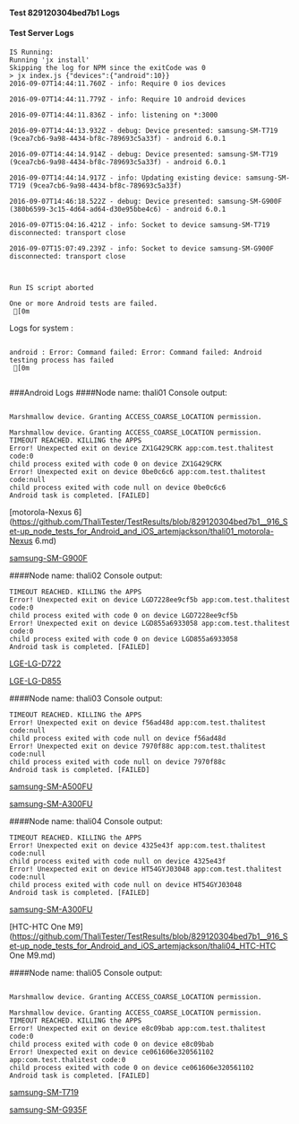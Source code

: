 #### Test 829120304bed7b1 Logs

#### Test Server Logs
```
IS Running:
Running 'jx install'
Skipping the log for NPM since the exitCode was 0
> jx index.js {"devices":{"android":10}}
2016-09-07T14:44:11.760Z - info: Require 0 ios devices

2016-09-07T14:44:11.779Z - info: Require 10 android devices

2016-09-07T14:44:11.836Z - info: listening on *:3000

2016-09-07T14:44:13.932Z - debug: Device presented: samsung-SM-T719 (9cea7cb6-9a98-4434-bf8c-789693c5a33f) - android 6.0.1

2016-09-07T14:44:14.914Z - debug: Device presented: samsung-SM-T719 (9cea7cb6-9a98-4434-bf8c-789693c5a33f) - android 6.0.1

2016-09-07T14:44:14.917Z - info: Updating existing device: samsung-SM-T719 (9cea7cb6-9a98-4434-bf8c-789693c5a33f)

2016-09-07T14:46:18.522Z - debug: Device presented: samsung-SM-G900F (380b6599-3c15-4d64-ad64-d30e95bbe4c6) - android 6.0.1

2016-09-07T15:04:16.421Z - info: Socket to device samsung-SM-T719 disconnected: transport close

2016-09-07T15:07:49.239Z - info: Socket to device samsung-SM-G900F disconnected: transport close


 
Run IS script aborted
 
One or more Android tests are failed.
 [0m

```


Logs for system : 
```

android : Error: Command failed: Error: Command failed: Android testing process has failed
 [0m


```
###Android Logs
####Node name: thali01
Console output:
```

Marshmallow device. Granting ACCESS_COARSE_LOCATION permission.

Marshmallow device. Granting ACCESS_COARSE_LOCATION permission.
TIMEOUT REACHED. KILLING the APPS
Error! Unexpected exit on device ZX1G429CRK app:com.test.thalitest code:0 
child process exited with code 0 on device ZX1G429CRK 
Error! Unexpected exit on device 0be0c6c6 app:com.test.thalitest code:null 
child process exited with code null on device 0be0c6c6 
Android task is completed. [FAILED]
```
[motorola-Nexus 6](https://github.com/ThaliTester/TestResults/blob/829120304bed7b1__916_Set-up_node_tests_for_Android_and_iOS_artemjackson/thali01_motorola-Nexus 6.md)

[samsung-SM-G900F](https://github.com/ThaliTester/TestResults/blob/829120304bed7b1__916_Set-up_node_tests_for_Android_and_iOS_artemjackson/thali01_samsung-SM-G900F.md)

####Node name: thali02
Console output:
```
TIMEOUT REACHED. KILLING the APPS
Error! Unexpected exit on device LGD7228ee9cf5b app:com.test.thalitest code:0 
child process exited with code 0 on device LGD7228ee9cf5b 
Error! Unexpected exit on device LGD855a6933058 app:com.test.thalitest code:0 
child process exited with code 0 on device LGD855a6933058 
Android task is completed. [FAILED]
```
[LGE-LG-D722](https://github.com/ThaliTester/TestResults/blob/829120304bed7b1__916_Set-up_node_tests_for_Android_and_iOS_artemjackson/thali02_LGE-LG-D722.md)

[LGE-LG-D855](https://github.com/ThaliTester/TestResults/blob/829120304bed7b1__916_Set-up_node_tests_for_Android_and_iOS_artemjackson/thali02_LGE-LG-D855.md)

####Node name: thali03
Console output:
```
TIMEOUT REACHED. KILLING the APPS
Error! Unexpected exit on device f56ad48d app:com.test.thalitest code:null 
child process exited with code null on device f56ad48d 
Error! Unexpected exit on device 7970f88c app:com.test.thalitest code:null 
child process exited with code null on device 7970f88c 
Android task is completed. [FAILED]
```
[samsung-SM-A500FU](https://github.com/ThaliTester/TestResults/blob/829120304bed7b1__916_Set-up_node_tests_for_Android_and_iOS_artemjackson/thali03_samsung-SM-A500FU.md)

[samsung-SM-A300FU](https://github.com/ThaliTester/TestResults/blob/829120304bed7b1__916_Set-up_node_tests_for_Android_and_iOS_artemjackson/thali03_samsung-SM-A300FU.md)

####Node name: thali04
Console output:
```
TIMEOUT REACHED. KILLING the APPS
Error! Unexpected exit on device 4325e43f app:com.test.thalitest code:null 
child process exited with code null on device 4325e43f 
Error! Unexpected exit on device HT54GYJ03048 app:com.test.thalitest code:null 
child process exited with code null on device HT54GYJ03048 
Android task is completed. [FAILED]
```
[samsung-SM-A300FU](https://github.com/ThaliTester/TestResults/blob/829120304bed7b1__916_Set-up_node_tests_for_Android_and_iOS_artemjackson/thali04_samsung-SM-A300FU.md)

[HTC-HTC One M9](https://github.com/ThaliTester/TestResults/blob/829120304bed7b1__916_Set-up_node_tests_for_Android_and_iOS_artemjackson/thali04_HTC-HTC One M9.md)

####Node name: thali05
Console output:
```

Marshmallow device. Granting ACCESS_COARSE_LOCATION permission.

Marshmallow device. Granting ACCESS_COARSE_LOCATION permission.
TIMEOUT REACHED. KILLING the APPS
Error! Unexpected exit on device e8c09bab app:com.test.thalitest code:0 
child process exited with code 0 on device e8c09bab 
Error! Unexpected exit on device ce061606e320561102 app:com.test.thalitest code:0 
child process exited with code 0 on device ce061606e320561102 
Android task is completed. [FAILED]
```
[samsung-SM-T719](https://github.com/ThaliTester/TestResults/blob/829120304bed7b1__916_Set-up_node_tests_for_Android_and_iOS_artemjackson/thali05_samsung-SM-T719.md)

[samsung-SM-G935F](https://github.com/ThaliTester/TestResults/blob/829120304bed7b1__916_Set-up_node_tests_for_Android_and_iOS_artemjackson/thali05_samsung-SM-G935F.md)





